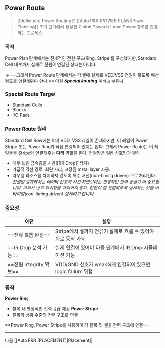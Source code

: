 ## Power Route
>[!definition]
>Power Routing은 [[Auto P&R (POWER PLAN)|Power Planning]] 초기 단계에서 생성된 Global Power에 Local Power 경로를 연결하는 프로세스.
### 목적
Power Plan 단계에서는 전체적인 전원 구조(Ring, Stripe)를 구성했지만, Standard Cell 내부까지 실제로 전원이 연결된 상태는 아니다.

→ ==그래서 Power Route 단계에서는 각 셀에 실제로 VDD/VSS 전원이 닿도록 배선 경로를 연결해줘야 한다.==
이걸 _**Special Routing**_ 이라고 부른다.

### Special Route Target
- Standard Cells
- Blocks
- I/O Pads

### Power Route 원리
Standard Cell Row에는 이미 VDD, VSS 레일이 존재하지만, 이 레일이 Power Stripe 또는 Power Ring과 직접 연결되어 있지는 않다.
그래서 Power Route는 이 레일들을 Stripe와 연결해주는 **다리** 역할을 한다.
전원망은 일반 신호망과 달리
- 매우 넓은 금속층을 사용([[IR Drop]] 방지)
- 가급적 직선 경로, 최단 거리, 고정된 metal layer 사용.
- 라우팅 리소스를 차지하지 않도록 특수 배선(non-timing driven) 으로 처리된다.
  _전원망 설계에서는 데이터 신호의 시간 지연보다는 안정적인 전력 공급이 더 중요합니다. 그래서 신호 타이밍을 고려하지 않고, 전원이 잘 연결되도록 설계하는 것을 비타이밍(non-timing driven) 설계라고 합니다._

### 중요성
| 이유                  | 설명                                           |
| ------------------- | -------------------------------------------- |
| ==전류 흐름 완성==        | Stripe에서 셀까지 전류가 실제로 흐를 수 있어야 회로 동작 가능       |
| ==IR Drop 분석 가능==   | 실제 연결이 있어야 다음 단계에서 IR Drop 시뮬레이션 가능          |
| ==전원 integrity 확보== | VDD/GND 신호가 weak하게 연결되어 있으면 logic failure 위험 |

### 동작
**Power Ring**
- 블록 내 안정적인 전력 공급 제공
**Power Stripe**
- 블록과 상위 수준의 전력 구조를 연결

==Power Ring, Power Stripe를 사용하여 각 블록 및 셀을 전력 구조에 연결==

---
다음 [[Auto P&R (PLACEMENT)|Placement]]
